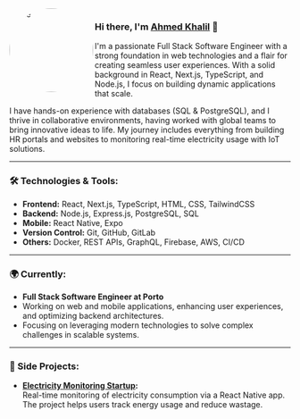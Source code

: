 <img align="left" height="150" style="border-radius: 50%; filter: grayscale(1);" alt="me" src="https://img-9gag-fun.9cache.com/photo/ap93yAE_460s.jpg"/>

### Hi there, I'm [Ahmed Khalil](https://github.com/linktoahmad) 👋

I'm a passionate Full Stack Software Engineer with a strong foundation in web technologies and a flair for creating seamless user experiences. With a solid background in React, Next.js, TypeScript, and Node.js, I focus on building dynamic applications that scale.

I have hands-on experience with databases (SQL & PostgreSQL), and I thrive in collaborative environments, having worked with global teams to bring innovative ideas to life. My journey includes everything from building HR portals and websites to monitoring real-time electricity usage with IoT solutions.

---

### 🛠️ Technologies & Tools:
- **Frontend:** React, Next.js, TypeScript, HTML, CSS, TailwindCSS
- **Backend:** Node.js, Express.js, PostgreSQL, SQL
- **Mobile:** React Native, Expo
- **Version Control:** Git, GitHub, GitLab
- **Others:** Docker, REST APIs, GraphQL, Firebase, AWS, CI/CD

---

### 🌍 Currently:
- **Full Stack Software Engineer at Porto**
- Working on web and mobile applications, enhancing user experiences, and optimizing backend architectures. 
- Focusing on leveraging modern technologies to solve complex challenges in scalable systems.

---

### 🚀 Side Projects:
- **[Electricity Monitoring Startup](http://semspk.github.io/):**  
   Real-time monitoring of electricity consumption via a React Native app. The project helps users track energy usage and reduce wastage.
